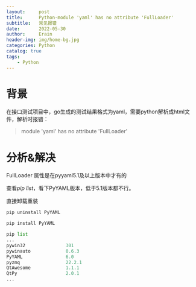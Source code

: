 ```yaml
---
layout:     post
title:      Python-module 'yaml' has no attribute 'FullLoader'
subtitle:   常见报错
date:       2022-05-30
author:     Erain
header-img: img/home-bg.jpg
categories: Python
catalog: true
tags:
    - Python
---
```


# 背景
在接口测试项目中，go生成的测试结果格式为yaml，需要python解析成html文件，解析时报错：
> module 'yaml' has no attribute 'FullLoader'


# 分析&解决
FullLoader 属性是在pyyaml5.1及以上版本中才有的

查看*pip list*，看下PyYAML版本，低于5.1版本都不行。

直接卸载重装
```python
pip uninstall PyYAML

pip install PyYAML
```

```python
pip list
...
pywin32               301
pywinauto             0.6.3
PyYAML                6.0
pyzmq                 22.2.1
QtAwesome             1.1.1
QtPy                  2.0.1
...
```